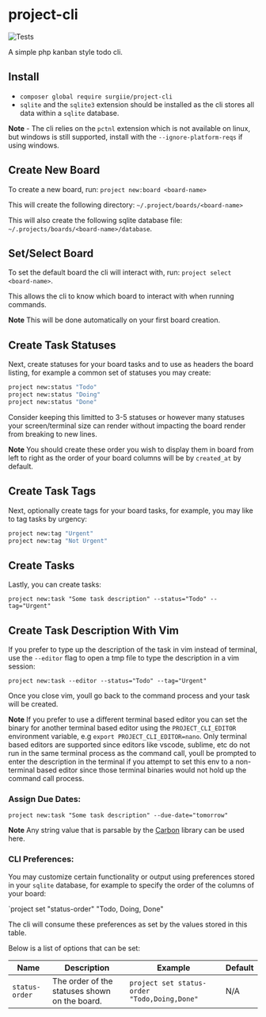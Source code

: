 # project-cli

![Tests](https://github.com/surgiie/project-cli/actions/workflows/tests.yml/badge.svg)

A simple php kanban style todo cli.


## Install

- `composer global require surgiie/project-cli`
-  `sqlite` and the `sqlite3` extension should be installed as the cli stores all data within a `sqlite` database.

**Note** - The cli relies on the `pctnl` extension which is not available on linux, but windows is still supported, install with the `--ignore-platform-reqs` if using windows.
## Create New Board

To create a new board, run: `project new:board <board-name>`

This will create the following directory: `~/.project/boards/<board-name>`

This will also create the following sqlite database file: `~/.projects/boards/<board-name>/database`.


## Set/Select Board

To set the default board the cli will interact with, run: `project select <board-name>`.

This allows the cli to know which board to interact with when running commands. 


**Note** This will be done automatically on your first board creation.

## Create Task Statuses

Next, create statuses for your board tasks and to use as headers the board listing, for example a common set of statuses you may create:

```bash
project new:status "Todo"
project new:status "Doing"
project new:status "Done"
```

Consider keeping this limitted to 3-5 statuses or however many statuses your screen/terminal size can render without impacting the board render from breaking to new lines.

**Note**  You should create these order you wish to display them in board from left to right as the order of your board columns will be by `created_at` by default.

## Create Task Tags

Next, optionally create tags for your board tasks, for example, you may like to tag tasks by urgency:

```bash
project new:tag "Urgent"
project new:tag "Not Urgent"
```

## Create Tasks

Lastly, you can create tasks:

`project new:task "Some task description" --status="Todo" --tag="Urgent"`

## Create Task Description With Vim
If you prefer to type up the description of the task in vim instead of terminal, use the `--editor` flag to open a tmp file to type the description in a vim session:

`project new:task --editor --status="Todo" --tag="Urgent"`

Once you close vim, youll go back to the command process and your task will be created.


**Note** If you prefer to use a different terminal based editor you can set the binary for another terminal based editor using the `PROJECT_CLI_EDITOR` environment variable, e.g `export PROJECT_CLI_EDITOR=nano`. Only terminal based editors are supported since editors like vscode, sublime, etc do not run in the same terminal process as the command call, youll be prompted to enter the description in the terminal if you attempt to set this
env to a non-terminal based editor since those terminal binaries would not hold up the command call process.

### Assign Due Dates:

`project new:task "Some task description" --due-date="tomorrow"`

**Note** Any string value that is parsable by the [Carbon](https://github.com/briannesbitt/Carbon) library can be used here.


### CLI Preferences:

You may customize certain functionality or output using preferences stored in your `sqlite` database, for example to specify the order of the columns of your board:

`project set "status-order" "Todo, Doing, Done"

The cli will consume these preferences as set by the values stored in this table. 

Below is a list of options that can be set:


| Name   | Description   |  Example  |  Default |
|---|---|---|---|
| `status-order`   | The order of the statuses shown on the board.  |  `project set status-order "Todo,Doing,Done"` | N/A |